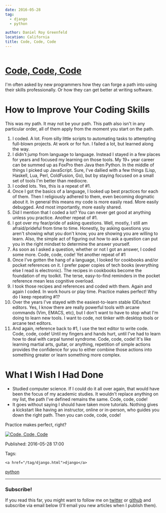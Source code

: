 ```yaml
---
date: 2016-05-28
tag: 
  - django
  - python

author: Daniel Roy Greenfeld
location: California
title: Code, Code, Code
---
```

<div class="twelve wide column">

<h1 class="ui block header">
<div class="content">
<a href="/code-code-code.html">Code, Code, Code</a>
</div>
</h1>
<p>I'm often asked by new programmers how they can forge a path into using
their skills professionally. Or how they can get better at writing
software.</p>
<h1 id="how-to-improve-your-coding-skills">How to Improve Your Coding Skills</h1>
<p>This was my path. It may not be your path. This path also isn't in any
particular order, all of them apply from the moment you start on the
path.</p>
<ol>
<li>I coded. A lot. From silly little scripts to automating tasks to
attempting full-blown projects. At work or for fun. I failed a lot,
but learned along the way.</li>
<li>I didn't jump from language to language. Instead I stayed in a few
places for years and focused my learning on those tools. My 19+ year
career can be summed up as FoxPro then Java then Python. In the
middle of things I picked up JavaScript. Sure, I've dallied with a
few things (Lisp, Haskell, Lua, Perl, ColdFusion, Go), but by
staying focused on a small set of tools I'm better than mediocre.</li>
<li>I coded lots. Yes, this is a repeat of #1.</li>
<li>Once I got the basics of a language, I looked up best practices for
each of them. Then I religiously adhered to them, even becoming
dogmatic about it. In general this means my code is more easily
read. More easily debugged. And most importantly, more easily
shared.</li>
<li>Did I mention that I coded a lot? You can never get good at anything
unless you practice. Another repeat of #1.</li>
<li>I got over my fear/pride of asking questions. Well, mostly, I still
am afraid/prideful from time to time. Honestly, by asking questions
you aren't showing what you don't know, you are showing you are
willing to learn. Also, the simple act of figuring out how to ask a
question can put you in the right mindset to determine the answer
yourself.</li>
<li>As soon as I asked a question, whether or not I got an answer, I
coded some more. Code, code, code! Yet another repeat of #1</li>
<li>Once I've gotten the hang of a language, I looked for cookbooks
and/or pocket references on it. I prefer paper copies of tech books
(everything else I read is electronic). The recipes in cookbooks
become the foundation of my toolkit. The terse, easy-to-find
reminders in the pocket reference mean less cognitive overload.</li>
<li>I took those recipes and references and coded with them. Again and
again I coded. In work hours or play time. Practice makes perfect!
Why do I keep repeating #1?</li>
<li>Over the years I've stayed with the easiest-to-learn stable
IDEs/text editors. Yes, I know there are really powerful tools with
arcane commands (Vim, EMACS, etc), but I don't want to have to stop
what I'm doing to learn new tools. I want to code, not tinker with
desktop tools or arcane text editors.</li>
<li>And again, reference back to #1, I use the text editor to write
code. Code, code, code! Until my fingers and hands hurt, until I've
had to learn how to deal with carpal tunnel syndrome. Code, code,
code! It's like learning martial arts, guitar, or anything,
repetition of simple actions provides the confidence for you to
either combine those actions into something greater or learn
something more complex.</li>
</ol>
<h1 id="what-i-wish-i-had-done">What I Wish I Had Done</h1>
<ul>
<li>Studied computer science. If I could do it all over again, that
would have been the focus of my academic studies. It wouldn't
replace anything on my list, the path I've defined remains the
same. Code, code, code!</li>
<li>It goes without saying I should have taken more tutorials. Nothing
gives a kickstart like having an instructor, online or in-person,
who guides you down the right path. Then you can code, code, code!</li>
</ul>
<p>Practice makes perfect, right?</p>
<p><a href="https://www.pydanny.com/code-code-code.html" target="_blank"><img alt="Code, Code, Code" src="https://www.pydanny.com/static/code-code-code.png"/></a></p>
<p>Published: 2016-05-28 17:00</p>
<p>Tags:
  
    <a href="/tag/django.html">django</a>
<a href="/tag/python.html">python</a>
</p>
<hr/>
<h3 class="ui header">Subscribe!</h3>
<p>If you read this far, you might want to follow me on <a href="https://twitter.com/pydanny">twitter</a> or <a href="https://github.com/pydanny">github</a> and subscribe via email below (I'll email you new articles when I publish them).</p>
<!-- Begin MailChimp Signup Form -->
</div>